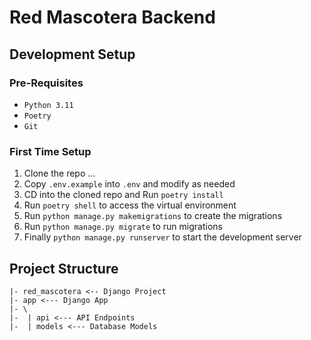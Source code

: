 # Red Mascotera Backend

## Development Setup

### Pre-Requisites

- `Python 3.11`
- `Poetry`
- `Git`

### First Time Setup

1. Clone the repo ...
2. Copy `.env.example` into `.env` and modify as needed
3. CD into the cloned repo and Run `poetry install`
4. Run `poetry shell` to access the virtual environment
5. Run `python manage.py makemigrations` to create the migrations
6. Run `python manage.py migrate` to run migrations
7. Finally `python manage.py runserver` to start the development server


## Project Structure

```
|- red_mascotera <-- Django Project
|- app <--- Django App
|- \ 
|-  | api <--- API Endpoints
|-  | models <--- Database Models
```